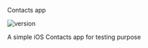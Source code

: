Contacts app

![version](https://img.shields.io/badge/swift-iOS-purple.svg?maxAge=2592000)

A simple iOS Contacts app for testing purpose